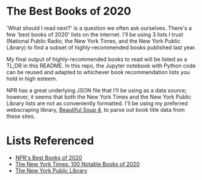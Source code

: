 # The Best Books of 2020
'What should I read next?' is a question we often ask ourselves. There's a few 'best books of 2020' lists on the internet. I'll be using 3 lists I trust (National Public Radio, the New York Times, and the New York Public Library) to find a subset of highly-recommended books published last year.

My final output of highly-recommended books to read will be listed as a TL;DR in this README. In this repo, the Jupyter notebook with Python code can be reused and adapted to whichever book recommendation lists you hold in high esteem. 

NPR has a great underlying JSON file that I'll be using as a data source; however, it seems that both the New York Times and the New York Public Library lists are not as conveniently formatted. I'll be using my preferred webscraping library, [Beautiful Soup 4](https://www.crummy.com/software/BeautifulSoup/), to parse out book title data from these sites.

# Lists Referenced
- [NPR's Best Books of 2020](https://apps.npr.org/best-books/#tags=staff+picks&view=covers&year=2020)
- [The New York Times: 100 Notable Books of 2020](https://www.nytimes.com/interactive/2020/books/notable-books.html)
- [The New York Public Library](https://www.nypl.org/books-more/recommendations/best-books/adults)
